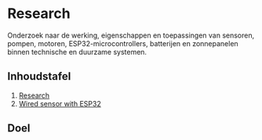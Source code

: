 # Research

Onderzoek naar de werking, eigenschappen en toepassingen van sensoren, pompen, motoren, ESP32-microcontrollers, batterijen en zonnepanelen binnen technische en duurzame systemen.

## Inhoudstafel

1. [Research](#Research.xlsx)
2. [Wired sensor with ESP32](#Wired-sensor-with-esp32)

## Doel

## 
